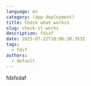 ```yaml
---
language: en
category: (app-deployment)
title: Check what works1
slug: check-it-works
description: fdsaf
date: 2025-07-22T10:06:30.353Z
tags:
  - fdsf
authors:
  - default
---
```

fdsfsdaf

